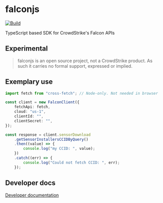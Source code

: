 # falconjs
[![Build](https://github.com/CrowdStrike/falconjs/actions/workflows/sanity_check.yaml/badge.svg)](https://github.com/CrowdStrike/falconjs/actions/workflows/sanity_check.yaml)

TypeScript based SDK for CrowdStrike's Falcon APIs

## Experimental

> falconjs is an open source project, not a CrowdStrike product. As such it carries no formal support, expressed or implied.

## Exemplary use

```typescript
import fetch from "cross-fetch"; // Node-only. Not needed in browser

const client = new FalconClient({
    fetchApi: fetch,
    cloud: "us-1",
    clientId: "",
    clientSecret: "",
});

const response = client.sensorDownload
    .getSensorInstallersCCIDByQuery()
    .then((value) => {
        console.log("my CCID: ", value);
    })
    .catch((err) => {
        console.log("Could not fetch CCID: ", err);
    });

```

## Developer docs

[Developer documentation](docs/devel.md)

